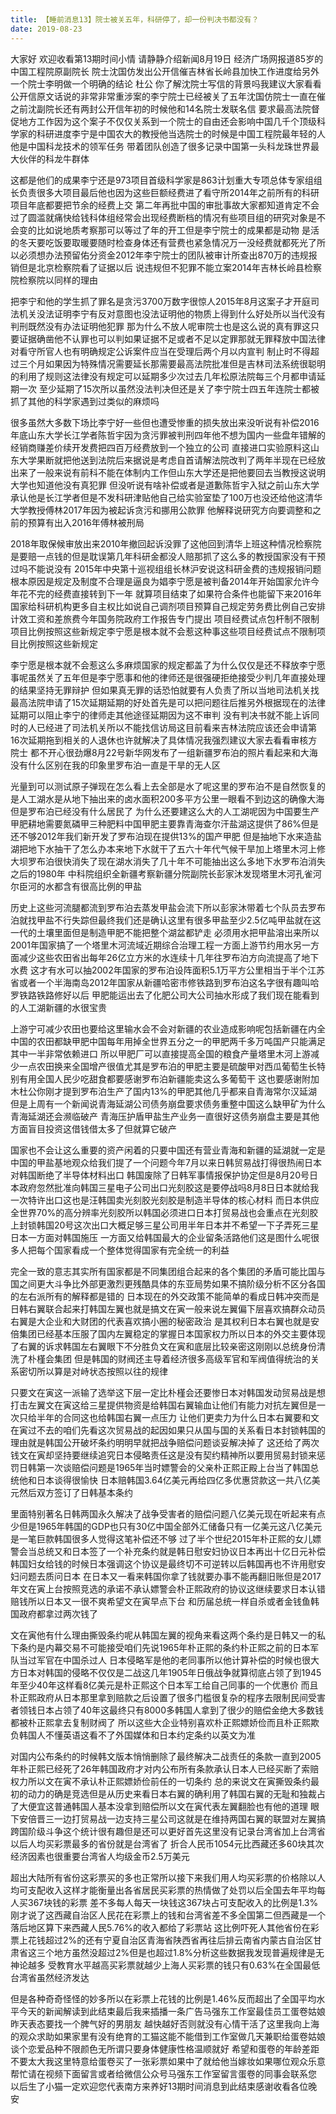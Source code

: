 ```yaml
---
title: 【睡前消息13】院士被关五年，科研停了，却一份判决书都没有？
date: 2019-08-23
---
```


大家好 欢迎收看第13期时间小情 请静静介绍新闻8月19日 经济广场网报道85岁的中国工程院原副院长 院士沈国仿发出公开信催吉林省长岭县加快工作进度给另外一个院士李明做一个明确的结论
杜公 你了解沈院士写信的背景吗我建议大家看看公开信原文话说的非常非常重涉案的李宁院士已经被关了五年沈国仿院士一直在催之前沈副院长还有两封公开信年初的时候他和14名院士发联名信
要求最高法院督促地方工作因为这个案子不仅仅关系到一个院士的自由还会影响中国几千个顶级科学家的科研进度李宁是中国农大的教授他当选院士的时候是中国工程院最年轻的人他是中国科龙技术的领军任务
带着团队创造了很多记录中国第一头科龙珠世界最大伙伴的科龙牛群体

这都是他们的成果李宁还是973项目首级科学家是863计划重大专项总体专家组组长负责很多大项目最后他也因为这些巨额经费进了看守所2014年之前所有的科研项目年底都要把节余的经费上交
第二年再批中国的审批事故大家都知道肯定不会过了圆滥就痛快给钱科体组经常会出现经费断档的情况有些项目组的研究对象是不会变的比如说地质考察那可以等过了年的开工但是李宁院士的成果都是动物
是活的冬天要吃饭要取暖要随时检查身体还有营费也紧急情况万一没经费就都死光了所以必须想办法预留佑分资金2012年李宁院士的团队被审计所查出870万的违规报销但是北京检察院看了证据以后
说违规但不犯罪不能立案2014年吉林长岭县检察院检察院以同样的理由

把李宁和他的学生抓了罪名是贪污3700万数字很惊人2015年8月这案子才开庭司法机关没法证明李宁有反对意图也没法证明他的物质上得到什么好处所以当代没有判刑既然没有办法证明他犯罪
那为什么不放人呢审院士也是这么说的真有罪这只要证据确凿他不认罪也可以判如果证据不足或者不足以定罪那就无罪释放中国法律对看守所官人也有明确规定公诉案件应当在受理后两个月以内宣判
制止时不得超过三个月如果因为特殊情况需要延长那需要最高法院批准但是吉林司法系统很聪明的利用了规则这法律没有规定可以延期多少次过去几年松原法院每三个月都申请延期一次
至少延期了15次所以虽然没法判决但还是关了李宁院士四五年连院士都被抓了其他的科学家遇到过类似的麻烦吗

很多虽然大多数下场比李宁好一些但也遭受惨重的损失放出来没听说有补偿2016年底山东大学长江学者陈哲宇因为贪污罪被判刑四年他不想为国内一些盘年错解的经销商赚差价续开发费把四百万经费放到一个独立的公司
直接进口实验原料这山东大学果断就把他送到法院后来据说是考虑自首请解法院改判了两年半现在已经放出来了一般来说有前科不能在体制内工作但山东大学还是把他要回去当教授这说明大学也知道他没有真犯罪
但没听说有啥补偿或者是道歉陈哲宇入狱之前山东大学承认他是长江学者但是不发科研津贴他自己给实验室垫了100万也没还给他这清华大学教授傅林2017年因为被起诉贪污和挪用公款罪
他解释说研究方向要调整和之前的预算有出入2016年傅林被刑局

2018年取保候审放出来2010年撤回起诉没罪了这他回到清华上班这种情况检察院是要赔一点钱的但是耽误第几年科研金都没人赔那抓了这么多的教授国家没有干预过吗不能说没有
2015年中央第十巡视组组长林沪安说这科研金费的违规报销问题根本原因是规定及制度不合理是逼良为娼李宁愿是被判备2014年开始国家允许今年花不完的经费直接转到下一年
就算项目结束了如果符合条件也能留下来2016年国家给科研机构更多自主权比如说自己调剂项目预算自己规定劳务费比例自己安排计效工资和差旅费今年国务院政府工作报告专门提出
项目经费试点包杆制不限制项目比例按照这些新规定李宁愿是根本就不会惹这种事这些项目经费试点不限制项目比例按照这些新规定

李宁愿是根本就不会惹这么多麻烦国家的规定都盖了为什么仅仅是还不释放李宁愿事呢虽然关了五年但是李宁愿事和他的律师还是很强硬拒绝接受少判几年直接处理的结果坚持无罪辩护
但如果真无罪的话恐怕就要有人负责了所以当地司法机关找最高法院申请了15次延期延期的好处首先是可以把问题往后推另外根据现在的法律延期可以阻止李宁的律师走其他途径延期因为这不审判
没有判决书就不能上诉同时的人已经进了司法机关所以不能找信访局这目前看来吉林法院应该还会申请第16次延期拖到相关的人退休也许就解决了具体情况我强烈建议大家去看看审核方院士
都不开心很劲爆8月22号新华网发布了一组新疆罗布泊的照片看起来和大海没有什么区别在我的印象里罗布泊一直是干旱的无人区

光量到可以测试原子弹现在怎么看上去全部是水了呢这里的罗布泊不是自然恢复的是人工湖水是从地下抽出来的卤水面积200多平方公里一眼看不到边这的确像大海但是罗布泊已经没有什么居民了
为什么还要建这么大的人工湖呢因为中国要生产甲肥耕地需要氮磷甲三种肥料中国甲肥主要靠青海查尔汗盐湖这提供了86%但是还不够2012年我们新开发了罗布泊现在提供13%的国产甲肥
但是抽地下水来造盐湖把地下水抽干了怎么办本来地下水就干了五六十年代气候干旱加上塔里木河上修大坝罗布泊很快消失了现在湖水消失了几十年不可能抽出这么多地下水罗布泊消失之后的1980年
中科院组织全新疆考察新疆分院副院长彭家沐发现塔里木河孔雀河尔臣河的水都含有很高比例的甲盐

历史上这些河流腿都流到罗布泊去蒸发甲盐会流下所以彭家沐带着七个队员去罗布泊就找甲盐不行失踪但最终我们还是确认这里有很多甲盐至少2.5亿吨甲盐就在这一代的土壤里面但是制造甲肥不能把整个湖盆都铲走
必须用水把甲盐溶出来所以2001年国家搞了一个塔里木河流域近期综合治理工程一方面上游节约用水另一方面减少这些农田省出每年26亿立方米的水连续十几年往罗布泊方向流提高了地下水费
这才有水可以抽2002年国家的罗布泊设阵面积5.1万平方公里相当于半个江苏省或者一个半海南岛2012年国家从新疆哈密市修铁路到罗布泊这名字很有趣叫哈罗铁路铁路修好以后
甲肥能运出去了化肥公司大公司抽水形成了我们现在能看到的人工湖新疆的水很宝贵

上游宁可减少农田也要给这里输水会不会对新疆的农业造成影响呢包括新疆在内全中国的农田都缺甲肥中国每年用掉全世界五分之一的甲肥两千多万吨国产只能满足其中一半非常依赖进口
所以甲肥厂可以直接提高全国的粮食产量塔里木河上游减少一点农田换来全国增产很值尤其是罗布泊的甲肥主要是硫酸甲对西瓜葡萄生长特别有用全国人民少吃甜食都要感谢罗布泊新疆能卖这么多葡萄干
这也要感谢附加木杜公你刚才提到罗布泊生产了国内13%的甲肥其他几乎都来自青海常尔汉延湖但是上周有一个新闻说青海延湖公司债务崩盘要求债务重整中国这么缺甲矿为什么青海延湖还会濒临破产
青海压护盾甲盐生产业务一直很好这债务崩盘主要是其他方面盲目投资这借钱借太多了但就算它破产

国家也不会让这么重要的资产闲着的只要中国还有营业青海和新疆的延湖就一定是中国的甲盐基地观众给我们提了一个问题今年7月以来日韩贸易战打得很热闹日本对韩国断绝了半导体材料出口
韩国废除了日韩军事情报保护协定但是8月20号日本政府忽然批准向韩国三星电子公司出口光刻胶这是要停战吗8月8日日本就给我一次特许出口这也是汪韩国卖光刻胶光刻胶是制造半导体的核心材料
而日本供应全世界70%的高分辨率光刻胶所以韩国必须进口日本打贸易战也会重点在光刻胶上封锁韩国20号这次出口大概足够三星公司用半年日本并不希望一下子弄死三星日本一方面对韩国施压
一方面又给韩国最大的企业留条活路他们这是图什么呢很多人把每个国家看成一个整体觉得国家有完全统一的利益

完全一致的意志其实所有国家都是不同集团组合起来的各个集团的矛盾可能比国与国之间更大斗争比外部更激烈更残酷具体的东亚局势如果不搞阶级分析不区分各国的左右派所有的解释都是错的
日本现在的外交政策不能简单的看成日韩冲突而是日韩右翼联合起来打韩国左翼也就是搞文在寅一般来说左翼偏下层喜欢搞群众动员右翼是大企业和大财团的代表喜欢搞小圈的秘密政治
是其权利日本右翼也就是安倍集团已经基本压服了国内左翼稳定的掌握日本国家权力所以日本的外交主要体现了右翼的诉求韩国左右翼眼下不分胜负文在寅和底层比较亲密这刚刚以总统身份清洗了朴槿会集团
但是韩国的财阀还主导着经济很多高级军官和军阀值得统治的关系密切所以算是对峙状态按照以往的规律

只要文在寅这一派输了选举这下层一定比朴槿会还要惨日本对韩国发动贸易战是想打击左翼文在寅这给三星提供物资是给韩国右翼输血让他们有能力对抗左翼但是一次只给半年的合同这也给韩国右翼一点压力
让他们更卖力为什么日本右翼要和文在寅过不去的咱们先看这次贸易战的起因如果只从国与国的关系看日本封锁韩国的理由就是韩国公开破坏条约明明早就把战争赔偿问题谈妥解决掉了
这还给了两次钱文在寅却坚持要继续追究日本侵略责任这是没有契约精神所以要用贸易封锁来惩罚日韩第一次谈赔偿问题是1965年当时嫖警会的父亲朴正熙正殿上台当了韩国总统他和日本谈得很愉快
日本赔韩国3.64亿美元再给四亿多优惠贷款这一共八亿美元然后双方签订了日韩基本条约

里面特别著名日韩两国永久解决了战争受害者的赔偿问题八亿美元现在听起来有点少但是1965年韩国的GDP也只有30亿中国全部外汇储备只有一亿美元这八亿美元是一笔巨款韩国很多人觉得这笔补偿还不够
过了半个世纪2015年朴正熙的女儿嫖警会当总统又和日本签了一个补充条约就是韩日慰安妇协议日本再出十亿日元补偿韩国妇女给钱的时候日本强调这个协议是最终切不可逆转以后韩国再也不许用慰安妇问题去质问日本
在日本又一看来韩国你拿了钱就要办事不能再翻旧账但是2017年文在寅上台按照竞选的承诺不承认嫖警会朴正熙政府的协议这继续要求日本认错赔钱所以日本又一很不爽希望文在寅早点下台
和历届总统一样自杀或者金钱鱼韩国政府都拿过两次钱了

文在寅他有什么理由撕毁条约呢从韩国左翼的视角来看这两个条约是日韩又一的私下条约是内幕交易不可能接受咱们先说1965年朴正熙的条约朴正熙之前的日本军队当过军官在中国杀过人
日本侵略军是他的老同事所以他计算补偿的时候也很大方日本对韩国的侵略不仅仅是二战这几年1905年日俄战争就算彻底占领了到1945年至少40年这样看8亿美元是朴正熙这个日本军工给自己同事的一个优惠价
而且朴正熙政府从日本那里拿到赔款之后设置了很多门槛很复杂的程序去限制民间受害者领钱日本占领了40年这最终只有8000多韩国人拿到了很少的赔偿金绝大多数钱都被朴正熙拿去复制财阀了
所以这些大企业特别喜欢朴正熙嫖娇俭而且朴正熙欺负韩国人不懂英语这看不了外国媒体和日本约定条约以英文为准

对国内公布条约的时候韩文版本悄悄删除了最终解决二战责任的条款一直到2005年朴正熙已经死了26年韩国政府才对内公布所有条款承认日本人已经买断了索赔权力所以文在寅不承认朴正熙嫖娇俭前任的一切条约
总的来说文在寅撕毁条约最初的动力的确是竞选但是从历史来看日本右翼的确利用了韩国右翼的无耻和独裁占了大便宜这普通韩国人基本没拿到赔偿所以文在寅代表左翼翻脸也有他的道理
眼下安倍晋三一边打贸易战一边支持三星公司这就是在维持两国右翼的联盟对左翼搞跨国阶级斗争这个统计很有趣但是还可以更好首先这里没有记录台湾省加上台湾省以后人均买彩票最多的省份就是台湾省了
折合人民币1054元比西藏还多60块其次经济因素也很重要台湾省人均级金币2.5万美元

超出大陆所有省份这彩票买的多也正常所以接下来我们用人均买彩票的价格除以人均可支配收入这样才能衡量出各省居民买彩票的热情做了处罚以后全国去年平均每人买367块钱的彩票
差不多每人每天一块钱这367块占可支配收入的比例是1.3%刚才说了这西藏自治区人民花在彩票上的钱和台湾省差不多全国第二但西藏是一个落后地区算下来西藏人民5.76%的收入都给了彩票站
这比例吓死人其他省份在彩票上花钱超过2%的还有宁夏自治区青海省陕西省再往后排云南省内蒙古自治区甘肃省这三个地方虽然没超过2%但是也超过1.8%分析这些数据我发现普遍规律是无神论越多
受教育水平越高买彩票就越少上海人买彩票的钱只有0.63%在全国最低台湾省虽然经济发达

但是各种奇奇怪怪的妙多所以在彩票上花钱的比例是1.46%反而超出了全国平均水平今天的新闻解读到此结束最后我来插播一条广告马强东工作室最佳员工蛋卷姑娘昨天表态要找一个脾气好的男朋友
越快越好否则就没有心情干活了这里我向上海的观众求助如果家里有没有绝育的工猫这能不能借到工作室做几天兼职给蛋卷姑娘谈个恋爱品种不限颜色无所谓只要身体健康性格温顺就好
希望和蛋卷的年龄差距不要太大我这里特意给蛋卷买了一张彩票如果中了就给他当嫁妆如果哪位观众乐意帮忙请在视频下面留言或者给微信公众号马强东工作室留言蛋卷的同事会联系您
以后生了小猫一定欢迎您代表南方来养好13期时间消息到此结束感谢收看各位晚安